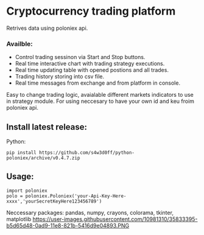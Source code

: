 # Cryptocurrency trading platform

Retrives data using poloniex api.

### Availble:
* Control trading sessinon via Start and Stop buttons.
* Real time interactive chart with trading strategy executions.
* Real time updating table with opened postions and all trades.
* Trading history storing into csv file.
* Real time messages from exchange and from platform in console.

Easy to change trading logic, avaialable different markets indicators to use in strategy module.
For using neccesary to have your own id and keu froim poloniex api.

## Install latest release:
Python:
```
pip install https://github.com/s4w3d0ff/python-poloniex/archive/v0.4.7.zip
```
## Usage:
```
import poloniex
polo = poloniex.Poloniex('your-Api-Key-Here-xxxx','yourSecretKeyHere123456789')
```
Neccessary packages: pandas, numpy, crayons, colorama, tkinter, matplotlib
https://user-images.githubusercontent.com/10981310/35833395-b5d65d48-0ad9-11e8-821b-5416d9e04893.PNG
